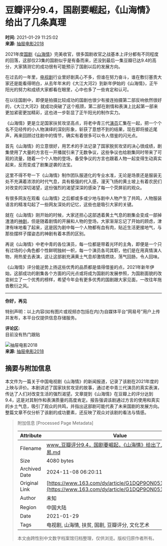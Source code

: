 # 豆瓣评分9.4，国剧要崛起，《山海情》给出了几条真理

**时间:** 2021-01-29 11:25:02  
**来源:** [抽屉电影2018](https://www.163.com/dy/media/T1519872574850.html)

2021年度[国剧](https://ent.163.com/keywords/5/f/56fd5267/1.html)《[山海情](https://ent.163.com/keywords/5/7/5c716d7760c5/1.html)》完美收官，很多国剧收官之战基本上评分都有不同程度的回落，这部仅23集的国剧似乎是有备而来，还没到最后一集豆瓣已达9.4的高分，大家猜测它的成功很有可能预示了国剧以后的发展方向。

在过去的一年里，[电视剧](https://ent.163.com/keywords/7/3/753589c65267/1.html)行业里好剧真心不多，但谁在努力奋斗，谁在敷衍塞责大家还是能看得明白，从去年年末的《大江大河2》到新年伊始的《山海情》，正午阳光的努力和成绩大家都看在眼里，心中也多了一些肯定和认可。

在以往国剧中，即便是拍摄比较成功的国剧也很少有接连拍摄第二部反响依然很好的，《大江大河2》就成功突破了这个瓶颈，第二部在剧情和表演上比起第一部来更加紧密更加精彩，这也进一步彰显了正午阳光的制作实力。

《山海情》更是立足国家扶贫攻坚高点，将老中青三代[演员](https://ent.163.com/keywords/6/1/6f145458/1.html)汇集在一起，把一个个名不见经传的小人物演绎的深刻形象，斩获了意想不到的结果，现在即将接近尾声，再来回顾过往剧中的情节，确实有着很多可以令人借鉴的闪光点。

首先《山海情》的立意很好，用艺术的手法记录了国家脱贫攻坚的决心很成绩，剧集使用了大量的方言在一开播就引来了无数争议，这些争议也给剧集同时带来了可观的流量，随着一个个人物的登场，备受争议的方言也跟着人物一起变得生动真实起来，反而变成了剧集逆袭的法宝。

这里不得不夸一下《山海情》制作团队服道化的专业水准，无论是场景还是服装无处不充满着浓浓的时代气息，具有极强的代入感，漫天飞扬的黄土坡上有着农民们对改变的深切渴望，这份强烈的渴望深深的感染了每一个荧屏前的观众。

有很多网友在观看《山海情》之后都或多或少地与剧中人物产生了共鸣，人物服装语言的精准勾起了一些网友深处的记忆，这些也是吸引大家的关键。

就在《山海情》刚开始的时候，大家还担心这部透着黄土气息的剧集会变成一部掉渣渣的[神剧](https://ent.163.com/keywords/7/5/795e5267/1.html)，但是随着剧情的开展和人物的登场，大家渐渐忘记了开始的顾虑，津津有味地看了起来，这是因为剧中每一个人物都有血有肉，贴近生活更接地气，与那些摆样子摆姿态的神剧有着本质的区别。

再说《山海情》中老中青的各位演员，每一位都是带着光环的主角，即便是一个只有过场的小角色都个性鲜明独树一帜，每一个演员各司其职，他们是在用真情演人物，用热爱去表演，这让这部剧充满黄土气息却激情燃烧，荡气回肠，令人回味。

《山海情》评分能逆势上扬这些优秀的品质都是值得借鉴的点，2021年新年伊始，这部成功的剧集各个方面的闪光点或将成为国剧的发展参照，为国剧面貌的改变树立了一个优秀的榜样，希望今年会有更多优秀的国剧跟大家见面，一改往年拖沓敷衍之风。

---

**你好，再见**

特别声明：以上内容(如有图片或视频亦包括在内)为自媒体平台“网易号”用户上传并发布，本平台仅提供信息存储服务。

**评论区:**  
目前没有热门跟贴

![抽屉电影2018](https://nimg.ws.126.net/?url=http://dingyue.ws.126.net/OvdKorHRhz8s6WV0j=oNYY8fPNRI9fgLn9B3vzTNxcu3h1519872561810.jpeg&thumbnail=160y160&quality=80&type=jpg)  
**来源:** [抽屉电影2018](https://www.163.com/dy/media/T1519872574850.html)

## 摘要与附加信息

<!-- tcd_abstract -->
本文件为一篇关于中国电视剧《山海情》的新闻报道，记录了该剧在2021年度的上映与评价。本剧讲述了国家扶贫攻坚的故事，通过老中青三代演员的真实表演，传达了人们对改变生活的强烈渴望。文章提到《山海情》在豆瓣上的评分达到9.4，这是对其制作和表演质量的高度肯定。报告强调该剧通过方言的使用和真实的乡土气息，吸引了观众的共鸣，并指出这部剧可能代表了未来国剧的发展方向。整篇文章不仅分析了该剧的成功要素，还反映了观众对该剧的看法与情感。
<!-- tcd_abstract_end -->

> 附加信息 [Processed Page Metadata]
>
> | Attribute       | Value                                  |
> |-----------------|----------------------------------------|
> | Filename        | www_豆瓣评分9.4，国剧要崛起，《山海情》给出了几条真理_-_网易.md                             |
> | Size            | 4080 bytes                           |
> | Archived Date   | 2024-11-08 06:20:11                             |
> | Original Link   | [https://www.163.com/dy/article/G1DQP9ON0517TQKR.html](https://www.163.com/dy/article/G1DQP9ON0517TQKR.html)                       |
> | Author          | 未知                               |
> | Region          | 中国大陆                               |
> | Date            | 2021-01-29                                 |
> | Tags            | 电视剧, 山海情, 扶贫, 国剧, 豆瓣评分, 文化艺术                                 |
>
> 本文由跨性别中文数字档案馆归档整理，仅供浏览。版权归原作者所有。
>